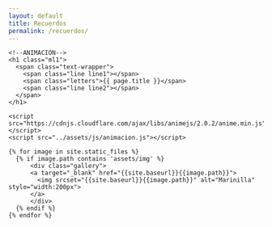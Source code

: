 ```yaml
---
layout: default
title: Recuerdos
permalink: /recuerdos/
---
```

<html>

    <!--ANIMACIÓN-->
    <h1 class="ml1">
      <span class="text-wrapper">
        <span class="line line1"></span>
        <span class="letters">{{ page.title }}</span>
        <span class="line line2"></span>
      </span>
    </h1>

    <script src="https://cdnjs.cloudflare.com/ajax/libs/animejs/2.0.2/anime.min.js"></script>
    <script src="../assets/js/animacion.js"></script>

  <!--LLAMADO A LAS IMAGENES-->

    {% for image in site.static_files %}
      {% if image.path contains 'assets/img' %}
          <div class="gallery">
          <a target="_blank" href="{{site.baseurl}}{{image.path}}">
            <img srcset="{{site.baseurl}}{{image.path}}" alt="Marinilla" style="width:200px">
          </a>
          </div>
      {% endif %}
    {% endfor %}

</html>

<!--div>
  {% assign image_files = site.static_files | where: "image", true %}
    {% for myimage in image_files %}
      <img src="{{site.baseurl}}{{ myimage.path }}" alt="image" width="133">
    {% endfor %}
</div-->
